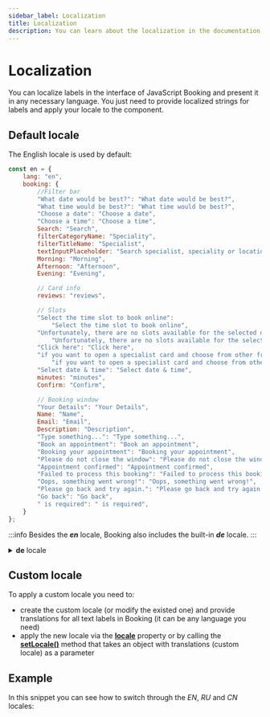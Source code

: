 ```yaml
---
sidebar_label: Localization
title: Localization
description: You can learn about the localization in the documentation of the DHTMLX JavaScript Booking library. Browse developer guides and API reference, try out code examples and live demos, and download a free 30-day evaluation version of DHTMLX Booking.
---
```


# Localization

You can localize labels in the interface of JavaScript Booking and present it in any necessary language. You just need to provide localized strings for labels and apply your locale to the component.

## Default locale

The English locale is used by default:

~~~jsx {}
const en = {
	lang: "en",
	booking: {
	    //Filter bar
		"What date would be best?": "What date would be best?",
		"What time would be best?": "What time would be best?",
		"Choose a date": "Choose a date",
		"Choose a time": "Choose a time",
		Search: "Search",
		filterCategoryName: "Speciality",
		filterTitleName: "Specialist",
		textInputPlaceholder: "Search specialist, speciality or location...",
		Morning: "Morning",
		Afternoon: "Afternoon",
		Evening: "Evening",

		// Card info
		reviews: "reviews",

		// Slots
		"Select the time slot to book online":
			"Select the time slot to book online",
		"Unfortunately, there are no slots available for the selected date.":
			"Unfortunately, there are no slots available for the selected date.",
		"Click here": "Click here",
		"if you want to open a specialist card and choose from other free slots.":
			"if you want to open a specialist card and choose from other free slots.",
		"Select date & time": "Select date & time",
		minutes: "minutes",
		Confirm: "Confirm",

		// Booking window
		"Your Details": "Your Details",
		Name: "Name",
		Email: "Email",
		Description: "Description",
		"Type something...": "Type something...",
		"Book an appointment": "Book an appointment",
		"Booking your appointment": "Booking your appointment",
		"Please do not close the window": "Please do not close the window",
		"Appointment confirmed": "Appointment confirmed",
		"Failed to process this booking": "Failed to process this booking",
		"Oops, something went wrong!": "Oops, something went wrong!",
		"Please go back and try again.": "Please go back and try again.",
		"Go back": "Go back",
		" is required": " is required",
	}
};
~~~

:::info
Besides the ***en*** locale, Booking also includes the built-in ***de*** locale.
:::

<details>
<summary><b>de</b> locale</summary>

~~~jsx
const de = {
	lang: "de",
	booking: booking: {
		//Filter bar
		"What date would be best?":
			"Welches Datum würde Ihnen am besten passen?",
		"What time would be best?": "Welche Zeit würde Ihnen am besten passen?",
		"Choose a date": "Wählen Sie bitte das Datum",
		"Choose a time": "Wählen Sie bitte die Zeit",
		Search: "Suchen",
		filterCategoryName: "Fachgebiet",
		filterTitleName: "Spezialist/in",
		textInputPlaceholder:
			"Suchen Sie nach Spezialist/in, Fachgebiet oder Standort...",
		Morning: "Morgen",
		Afternoon: "Nachmittag",
		Evening: "Abend",

		// Card info
		reviews: "Bewertungen",

		// Slots
		"Select the time slot to book online":
			"Wählen Sie bitte das Zeitfenster aus, um online zu buchen",
		"Unfortunately, there are no slots available for the selected date.":
			"Leider sind keine Termine für den ausgewählten Tag verfügbar.",
		"Click here": "Klicken bitte Sie hier",
		"if you want to open a specialist card and choose from other free slots.":
			"wenn Sie eine Facharztkarte öffnen und aus weiteren freien Zeitfenstern wählen möchten.",
		"Select date & time": "Wählen Sie bitte das Datum und die Zeit aus",
		minutes: "Minuten",
		Confirm: "Bestätigen",

		// Booking window
		"Your Details": "Ihre Angaben",
		Name: "Name",
		Email: "Email",
		Description: "Beschreibung",
		"Type something...": "Schreiben Sie bitte etwas...",
		"Book an appointment": "Vereinbaren Sie bitte einen Termin",
		"Booking your appointment": "Buchen Sie bitte Ihren Termin",
		"Please do not close the window":
			"Bitte schließen Sie das Fenster nicht",
		"Appointment confirmed": "Termin ist bestätigt",
		"Failed to process this booking":
			"Diese Buchung konnte nicht bearbeitet werden",
		"Oops, something went wrong!": "Hoppla! Etwas ist schiefgelaufen!",
		"Please go back and try again.":
			"Bitte gehen Sie zurück und versuchen Sie noch einmal.",
		"Go back": "Gehen Sie zurück",
		" is required": " ist erforderlich",
	},
};
~~~
</details>

## Custom locale

To apply a custom locale you need to:

- create the custom locale (or modify the existed one) and provide translations for all text labels in Booking (it can be any language you need)
- apply the new locale via the [**locale**](api/config/booking_locale_config.md) property or by calling the [**setLocale()**](api/methods/booking_setlocale_method.md) method that takes an object with translations (custom locale) as a parameter

## Example

In this snippet you can see how to switch through the *EN*, *RU* and *CN* locales:

<iframe src="" frameborder="0" class="snippet_iframe" width="100%" height="600"></iframe>

